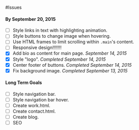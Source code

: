 #Issues

#### By September 20, 2015

- [ ] Style links in text with highlighting animation.
- [ ] Style buttons to change image when hovering.
- [ ] Use HTML frames to limit scrolling within `.main`'s content. 
- [ ] Responsive design!!!!!!!
- [x] Add bio as content for main page. _September 14, 2015_
- [x] Style "logo". _Completed September 14, 2015_
- [x] Center footer of buttons. _Completed September 14, 2015_
- [x] Fix background image. _Completed September 13, 2015_

#### Long Term Goals

- [ ] Style navigation bar.
- [ ] Style navigation bar hover.
- [ ] Create work.html.
- [ ] Create contact.html.
- [ ] Create blog.
- [ ] SEO